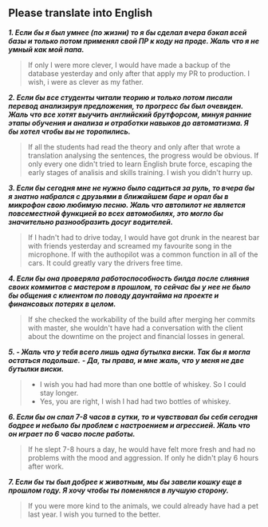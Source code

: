 ## Please translate into English

**_1. Если бы я был умнее (по жизни) то я бы сделал вчера бэкап всей базы и только потом применял свой ПР к коду на проде. Жаль что я не умный как мой папа._**

> If only I were more clever, I would have made a backup of the database yesterday and only after that apply my PR to production. I wish, i were as clever as my father.

**_2. Если бы все студенты читали теорию и только потом писали перевод анализируя предложения, то прогресс бы был очевиден. Жаль что все хотят выучить английский брутфорсом, минуя ранние этапы обучения и анализа и отработки навыков до автоматизма. Я бы хотел чтобы вы не торопились._**

> If all the students had read the theory and only after that wrote a translation analysing the sentences, the progress would be obvious. If only every one didn't tried to learn English brute force, escaping the early stages of analisis and skills training. I wish you didn't hurry up.

**_3. Если бы сегодня мне не нужно было садиться за руль, то вчера бы я знатно набрался с друзьями в ближайшем баре и орал бы в микрофон свою любимую песню. Жаль что автопилот не является повсеместной функцией во всех автомобилях, это могло бы значительно разнообразить досуг водителей._**

> If I hadn't had to drive today, I would have got drunk in the nearest bar with friends yesterday and screamed my favourite song in the microphone. If with the authopilot was a common function in all of the cars. It could greatly vary the drivers free time.

**_4. Если бы она проверяла работоспособность билда после слияния своих коммитов с мастером в прошлом, то сейчас бы у нее не было бы общения с клиентом по поводу даунтайма на проекте и финансовых потерях в целом._**

> If she checked the workability of the build after merging her commits with master, she wouldn't have had a conversation with the client about the downtime on the project and financial losses in general.

**_5. - Жаль что у тебя всего лишь одна бутылка виски. Так бы я могла остаться подольше._**
**_- Да, ты права, и мне жаль, что у меня не две бутылки виски._**

> - I wish you had had more than one bottle of whiskey. So I could stay longer.
> - Yes, you are right, I wish I had had two bottles of whiskey.

**_6. Если бы он спал 7-8 часов в сутки, то и чувствовал бы себя сегодня бодрее и небыло бы проблем с настроением и агрессией. Жаль что он играет по 6 часво после работы._**

> If he slept 7-8 hours a day, he would have felt more fresh and had no problems with the mood and aggression. If only he didn't play 6 hours after work.

**_7. Если бы ты был добрее к животным, мы бы завели кошку еще в прошлом году. Я хочу чтобы ты поменялся в лучшую сторону._**

> If you were more kind to the animals, we could already have had a pet last year. I wish you turned to the better.
